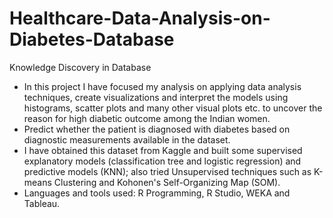 # Healthcare-Data-Analysis-on-Diabetes-Database
Knowledge Discovery in Database
* In this project I have focused my analysis on applying data analysis techniques, create visualizations and interpret the models using histograms, scatter plots and many other visual plots etc. to uncover the reason for high diabetic outcome among the Indian women. 
* Predict whether the patient is diagnosed with diabetes based on diagnostic measurements available in the dataset.
* I have obtained this dataset from Kaggle and built some supervised explanatory models (classification tree and logistic regression) and predictive models (KNN); also tried Unsupervised techniques such as K-means Clustering and Kohonen's Self-Organizing Map (SOM). 
* Languages and tools used: R Programming, R Studio, WEKA and Tableau.

